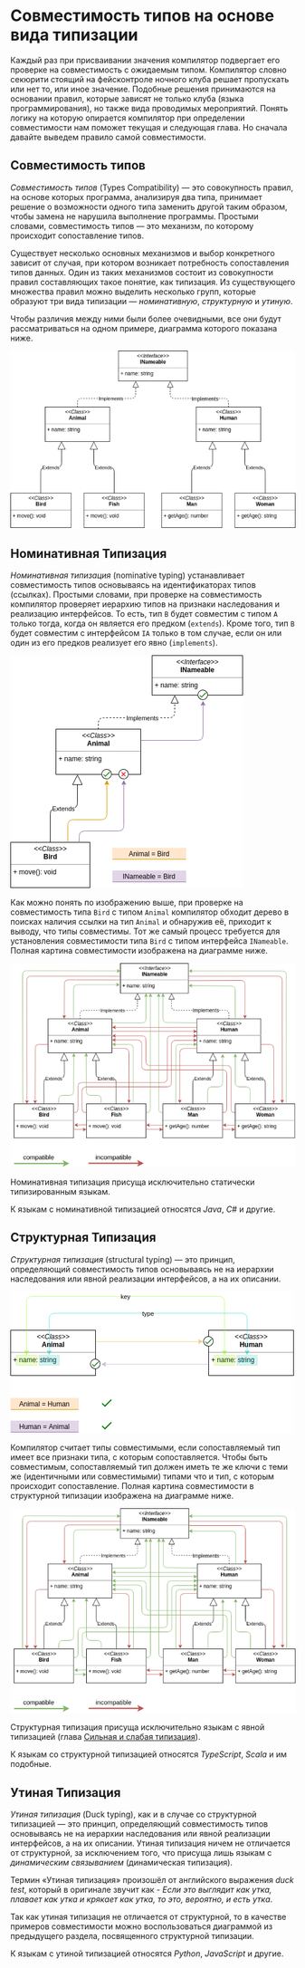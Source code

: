 # Совместимость типов на основе вида типизации

Каждый раз при присваивании значения компилятор подвергает его проверке на совместимость с ожидаемым типом. Компилятор словно секюрити стоящий на фейсконтроле ночного клуба решает пропускать или нет то, или иное значение. Подобные решения принимаются на основании правил, которые зависят не только клуба (языка программирования), но также вида проводимых мероприятий. Понять логику на которую опирается компилятор при определении совместимости нам поможет текущая и следующая глава. Но сначала давайте выведем правило самой совместимости.

## Совместимость типов

_Совместимость типов_ (Types Compatibility) — это совокупность правил, на основе которых программа, анализируя два типа, принимает решение о возможности одного типа заменить другой таким образом, чтобы замена не нарушила выполнение программы. Простыми словами, совместимость типов — это механизм, по которому происходит сопоставление типов.

Существует несколько основных механизмов и выбор конкретного зависит от случая, при котором возникает потребность сопоставления типов данных. Один из таких механизмов состоит из совокупности правил составляющих такое понятие, как типизация. Из существующего множества правил можно выделить несколько групп, которые образуют три вида типизации — _номинативную_, _структурную_ и _утиную_.

Чтобы различия между ними были более очевидными, все они будут рассматриваться на одном примере, диаграмма которого показана ниже.

![Совместимость типов (Types Compatibility)](nominative-types-shared.png)

## Номинативная Типизация

_Номинативная типизация_ (nominative typing) устанавливает совместимость типов основываясь на идентификаторах типов (ссылках). Простыми словами, при проверке на совместимость компилятор проверяет иерархию типов на признаки наследования и реализацию интерфейсов. То есть, тип `B` будет совместим с типом `A` только тогда, когда он является его предком (`extends`). Кроме того, тип `B` будет совместим с интерфейсом `IA` только в том случае, если он или один из его предков реализует его явно (`implements`).

![Номинативная Типизация (nominative typing)](nominative-types-nominative-principle.png)

Как можно понять по изображению выше, при проверке на совместимость типа `Bird` с типом `Animal` компилятор обходит дерево в поисках наличия ссылки на тип `Animal` и обнаружив её, приходит к выводу, что типы совместимы. Тот же самый процесс требуется для установления совместимости типа `Bird` с типом интерфейса `INameable`. Полная картина совместимости изображена на диаграмме ниже.

![Номинативная Типизация](nominative-types-nominative-compatible.png)

Номинативная типизация присуща исключительно статически типизированным языкам.

К языкам с номинативной типизацией относятся _Java_, _C#_ и другие.

## Структурная Типизация

_Структурная типизация_ (structural typing) — это принцип, определяющий совместимость типов основываясь не на иерархии наследования или явной реализации интерфейсов, а на их описании.

![Структурная Типизация (structural typing)](nominative-types-structural-principle.png)

Компилятор считает типы совместимыми, если сопоставляемый тип имеет все признаки типа, с которым сопоставляется. Чтобы быть совместимым, сопоставляемый тип должен иметь те же ключи с теми же (идентичными или совместимыми) типами что и тип, с которым происходит сопоставление. Полная картина совместимости в структурной типизации изображена на диаграмме ниже.

![Структурная Типизация](nominative-types-structural-compatible.png)

Структурная типизация присуща исключительно языкам с явной типизацией (глава [Сильная и слабая типизация](007.md)).

К языкам со структурной типизацией относятся _TypeScript_, _Scala_ и им подобные.

## Утиная Типизация

_Утиная типизация_ (Duck typing), как и в случае со структурной типизацией — это принцип, определяющий совместимость типов основываясь не на иерархии наследования или явной реализации интерфейсов, а на их описании. Утиная типизация ничем не отличается от структурной, за исключением того, что присуща лишь языкам с _динамическим связыванием_ (динамическая типизация).

Термин «Утиная типизация» произошёл от английского выражения _duck test_, который в оригинале звучит как -
_Если это выглядит как утка, плавает как утка и крякает как утка, то это, вероятно, и есть утка_.

Так как утиная типизация не отличается от структурной, то в качестве примеров совместимости можно воспользоваться диаграммой из предыдущего раздела, посвященного структурной типизации.

К языкам с утиной типизацией относятся _Python_, _JavaScript_ и другие.
